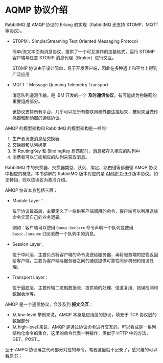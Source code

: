 # AQMP 协议介绍

RabbitMQ 是 AMQP 协议的 Erlang 的实现（RabbitMQ 还支持 STOMP、MQTT 等协议）。

- STOPM：Simple/Streaming Text Oriented Messaging Protocol

  简单/流文本面向消息协议，提供了一个可互操作的连接格式，运行 STOMP 客户端与任意 STOMP 消息代理（Broker）进行交互。

  STOMP 协议由于设计简单，易于开发客户端，因此在多种遇上和平台上得到广泛应用

- MQTT：Message Queuing Telemetry Transport

  消息队列遥测传输。是 IBM 开发的一个 **及时通信协议**，有可能成为物联网的重要组成部分。

  该协议支持所有平台，几乎可以把所有物联网和外部连接起来，被用来当做传感器和制动器的通信协议。

AMQP 的模型架构和 RabbitMQ 的模型架构是一样的：

1. 生产者发送消息给交换器
2. 交换器和队列绑定
3. 当 RoutingKey 和 BindingKey 想匹配时，消息被存入相应的队列中
4. 消费者可以订阅相应的队列来获取消息。

RabbitMQ 中的交换器、交换器类型、队列、绑定、路由键等都遵循 AMQP 协议中相应的概念。本书讲解的 RabbitMQ 版本对应的是 [AMQP 0-9-1](https://www.cnblogs.com/xiaochengzi/p/6895126.html) 版本协议。如无特指，则以该协议为基准介绍。

AMQP 协议本身包括三层：

- Module Layer：

  位于协议最高层，主要定义了一些供客户端调用的命令，客户端可以利用这些命令实现自己的业务逻辑。

  例如：客户端可以使用 `Queue.Declare` 命令声明一个队列或使用 `Basic.Consume` 订阅消费一个队列中的消息。

- Session Layer：

  位于中间层，主要负责将客户端的命令发送给服务器，再将服务端的应答返回给客户端，主要为客户端与服务器之间的通信提供可靠性同步机制和错误处理。

- Transport Layer：

  位于最底层，主要传输二进制数据流，提供帧的处理、信道复用、错误检测和数据表示等。

AMQP 是一个通信协议，会涉及到 **报文交互**：

- 从 low-level 举例来说，AMQP 本身是应用层的协议，填充于 TCP 协议层的数据部分
- 从 high-level 来说，AMQP 是通过协议命令进行交互的。可以看成是一系列结构化命令的集合，这里的命令代表一种操作，类似于 HTTP 中的方法，GET、POST...



至于 AMPQ 协议与之代码部分对应的命令，笔者这里就不记录了，感兴趣的可以看原书；